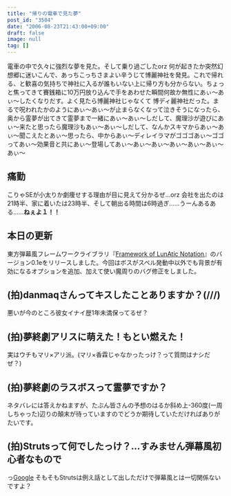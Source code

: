 ```yaml
---
title: "帰りの電車で見た夢"
post_id: "3504"
date: "2006-08-23T21:43:00+09:00"
draft: false
image: null
tag: []
---
```



電車の中で久々に強烈な夢を見た。そして乗り過ごしたorz 何が起きたか突然幻想郷に迷いこんで、あっちこっちさまよい辛うじて博麗神社を発見。これで帰れる、と歓喜の気持ちで神社に入るが誰もいない上に帰り方も分からない。ちょっと焦ってきて賽銭箱に10万円放り込んで手をあわせた瞬間何故か無性にあぃ～あぃ～したくなりだす。よく見たら博麗神社じゃなくて 博ディ麗神社だった。まるで呪われたかのようにあぃ～あぃ～が止まらなくなって泣きそうになったら、奥から霊夢が出てきて霊夢まで一緒にあぃ～あぃ～しだして、魔理沙が遊びにあぃ～来たと思ったら魔理沙もあぃ～あぃ～しだして、なんかスキマからあぃ～あぃ～聞こえたとあぃ～思ったら、中からあぃ～ディレイラマがゴゴゴあぃ～ゴゴってあぃ～効果音と共にあぃ～登場してあぃ～あぃ～あぃ～あぃ～あぃ～あぃ～あぃ～
## 痛勤
こりゃSEが小太りか劇痩せする理由が目に見えて分かるぜ…orz 会社を出たのは21時半、家に着いたは23時半、そして朝出る時間は6時過ぎ……うーんあるある……**ねぇよ１！！**
## 本日の更新
東方弾幕風フレームワークライブラリ『[Framework of LunAtic Notation](/tag/flan)』のバージョン0.1eをリリースしました。今回はボスがスペル発動中以外でも背景が有効になるオプションを追加、加えて使い魔周りのバグ修正をしました。
## (拍)danmaqさんってキスしたことありますか？(///)
悪いが今のところ彼女イナイ歴1年未満保ってるぜ？
## (拍)夢終劇アリスに萌えた！もとい燃えた！
実はウチもマリ×アリ派。(マリ×香霖じゃなかったっけ？って質問はナシだぜ？)
## (拍)夢終劇のラスボスって霊夢ですか？
ネタバレには答えかねますが、たぶん皆さんの予想のはるか斜め上-360度(一周しちゃった)辺りの顛末が待っていますのでどうか期待していただければありがたいです。
## (拍)Strutsって何でしたっけ？…すみません弾幕風初心者なもので
っ[Google](http://www.google.co.jp/search?q=Apache+Struts) そもそもStrutsは例え話として出しただけで弾幕風とは一切関係ないですよ？
